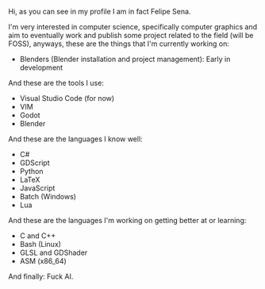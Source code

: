 Hi, as you can see in my profile I am in fact Felipe Sena.

I'm very interested in computer science, specifically computer graphics and aim to eventually work and publish some project related to the field (will be FOSS), anyways, these are the things that I'm currently working on:

- Blenders (Blender installation and project management): Early in development

And these are the tools I use:

- Visual Studio Code (for now)
- VIM
- Godot
- Blender

And these are the languages I know well:

- C#
- GDScript
- Python
- LaTeX
- JavaScript
- Batch (Windows)
- Lua

And these are the languages I'm working on getting better at or learning:

- C and C++
- Bash (Linux)
- GLSL and GDShader
- ASM (x86\_64)

And finally: Fuck AI.
